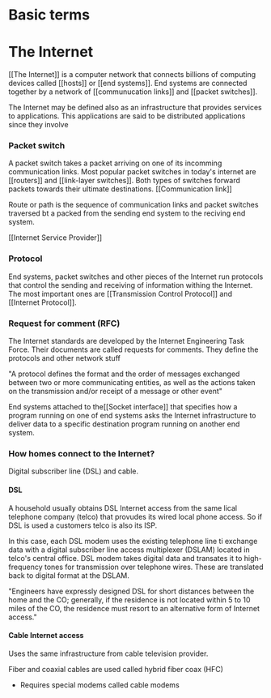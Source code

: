 # Basic terms 

# The Internet
[[The Internet]] is a computer network that connects billions of computing devices called [[hosts]] or [[end systems]]. End systems are connected together by a network of [[communucation links]] and [[packet switches]]. 

The Internet may be defined also as an infrastructure that provides services to applications. This applications are said to be distributed applications since they involve 


### Packet switch
A packet switch takes a packet arriving on one of its incomming communication links. Most popular packet switches in today's internet are [[routers]] and [[link-layer switches]]. Both types of switches forward packets towards their ultimate destinations. 
[[Communication link]]

Route or path is the sequence of communication links and packet switches traversed bt a packed from the sending end system to the reciving end system. 

[[Internet Service Provider]]

### Protocol 
End systems, packet switches and other pieces of the Internet run protocols that control the sending and receiving of information withing the Internet. The most important ones are [[Transmission Control Protocol]] and [[Internet Protocol]].

### Request for comment  (RFC)
The Internet standards are developed by the Internet Engineering Task Force. Their documents are called requests for comments. They define the protocols and other network stuff

"A protocol defines the format and the order of messages exchanged between two or more communicating entities, as well as the actions taken on the transmission and/or receipt of a message or other event"

End systems attached to the[[Socket interface]] that specifies how a program running on one of end systems asks the Internet infrastructure to deliver data to a specific destination program running on another end system.


### How homes connect to the Internet? 
Digital subscriber line (DSL) and cable. 
#### DSL
A household usually obtains DSL Internet access from the same lical telephone company (telco) that provudes its wired local phone access. So if DSL is used a customers telco is also its ISP. 

In this case, each DSL modem uses the existing telephone line ti exchange data with a digital subscriber line access multiplexer (DSLAM) located in telco's central office. DSL modem takes digital data and transates it to high-frequency tones for transmission over telephone wires. These are translated back to digital format at the DSLAM. 

"Engineers have expressly designed DSL for short distances between the home and the CO; generally, if the residence is not located within 5 to 10 miles of the CO, the residence must resort to an alternative form of Internet access."

#### Cable Internet access
Uses the same infrastructure from cable television provider. 

Fiber and coaxial cables are used called hybrid fiber coax (HFC)
- Requires special modems called cable modems 